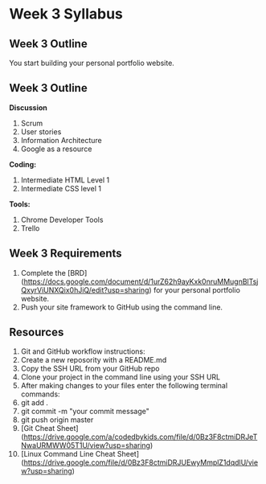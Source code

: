 # Week 3 Syllabus

## Week 3 Outline

You start building your personal portfolio website. 

## Week 3 Outline

**Discussion**

1. Scrum
2. User stories
3. Information Architecture
4. Google as a resource

**Coding:**

1. Intermediate HTML Level 1
2. Intermediate CSS level 1

**Tools:**

1. Chrome Developer Tools
2. Trello

## Week 3 Requirements

1. Complete the [BRD] (https://docs.google.com/document/d/1urZ62h9ayKxk0nruMMugnBlTsjQxyrViUNXQix0hJiQ/edit?usp=sharing) for your personal portfolio website.
2. Push your site framework to GitHub using the command line.

## Resources

1. Git and GitHub workflow instructions:
  2. Create a new reposority with a README.md
  3. Copy the SSH URL from your GitHub repo
  4. Clone your project in the command line using your SSH URL
2. After making changes to your files enter the following terminal commands:
  1. git add . 
  2. git commit -m "your commit message"
  3. git push origin master
3. [Git Cheat Sheet] (https://drive.google.com/a/codedbykids.com/file/d/0Bz3F8ctmiDRJeTNwaURMWW05T1U/view?usp=sharing)
3. [Linux Command Line Cheat Sheet] (https://drive.google.com/file/d/0Bz3F8ctmiDRJUEwyMmplZ1dqdlU/view?usp=sharing)
